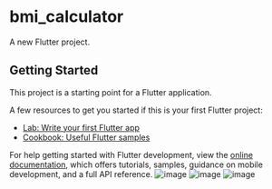 # bmi_calculator

A new Flutter project.

## Getting Started

This project is a starting point for a Flutter application.

A few resources to get you started if this is your first Flutter project:

- [Lab: Write your first Flutter app](https://docs.flutter.dev/get-started/codelab)
- [Cookbook: Useful Flutter samples](https://docs.flutter.dev/cookbook)

For help getting started with Flutter development, view the
[online documentation](https://docs.flutter.dev/), which offers tutorials,
samples, guidance on mobile development, and a full API reference.
![image](https://user-images.githubusercontent.com/85451750/221406113-3d20b0a6-590c-4693-b7f9-fadf904695a4.png)
![image](https://user-images.githubusercontent.com/85451750/221406145-5593863e-3651-4dab-94c5-dfe0d13823ed.png)
![image](https://user-images.githubusercontent.com/85451750/221406183-44e3b071-4ac2-4498-9e70-6233e970fd32.png)
